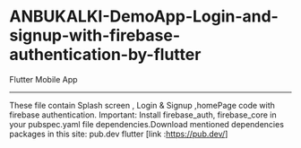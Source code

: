 # ANBUKALKI-DemoApp-Login-and-signup-with-firebase-authentication-by-flutter
Flutter Mobile App
********************
These file contain  Splash screen , Login & Signup ,homePage code with firebase authentication.
Important: Install firebase_auth, firebase_core in your pubspec.yaml file dependencies.Download mentioned dependencies packages in this site: pub.dev flutter [link :https://pub.dev/]
